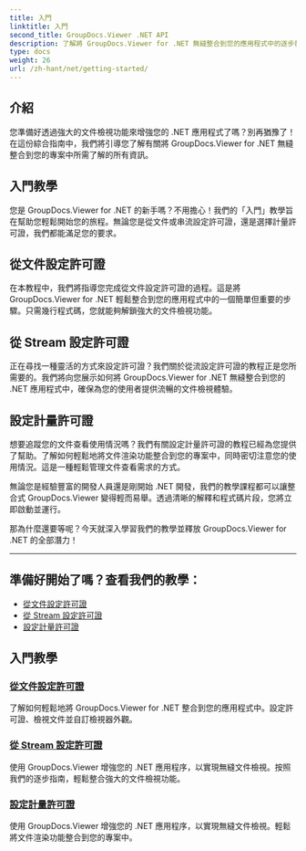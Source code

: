 ```yaml
---
title: 入門
linktitle: 入門
second_title: GroupDocs.Viewer .NET API
description: 了解將 GroupDocs.Viewer for .NET 無縫整合到您的應用程式中的逐步教學。了解設定許可證和自訂檢視器外觀。
type: docs
weight: 26
url: /zh-hant/net/getting-started/
---
```


## 介紹

您準備好透過強大的文件檢視功能來增強您的 .NET 應用程式了嗎？別再猶豫了！在這份綜合指南中，我們將引導您了解有關將 GroupDocs.Viewer for .NET 無縫整合到您的專案中所需了解的所有資訊。

## 入門教學

您是 GroupDocs.Viewer for .NET 的新手嗎？不用擔心！我們的「入門」教學旨在幫助您輕鬆開始您的旅程。無論您是從文件或串流設定許可證，還是選擇計量許可證，我們都能滿足您的要求。

## 從文件設定許可證

在本教程中，我們將指導您完成從文件設定許可證的過程。這是將 GroupDocs.Viewer for .NET 輕鬆整合到您的應用程式中的一個簡單但重要的步驟。只需幾行程式碼，您就能夠解鎖強大的文件檢視功能。

## 從 Stream 設定許可證

正在尋找一種靈活的方式來設定許可證？我們關於從流設定許可證的教程正是您所需要的。我們將向您展示如何將 GroupDocs.Viewer for .NET 無縫整合到您的 .NET 應用程式中，確保為您的使用者提供流暢的文件檢視體驗。

## 設定計量許可證

想要追蹤您的文件查看使用情況嗎？我們有關設定計量許可證的教程已經為您提供了幫助。了解如何輕鬆地將文件渲染功能整合到您的專案中，同時密切注意您的使用情況。這是一種輕鬆管理文件查看需求的方式。

無論您是經驗豐富的開發人員還是剛開始 .NET 開發，我們的教學課程都可以讓整合式 GroupDocs.Viewer 變得輕而易舉。透過清晰的解釋和程式碼片段，您將立即啟動並運行。

那為什麼還要等呢？今天就深入學習我們的教學並釋放 GroupDocs.Viewer for .NET 的全部潛力！

---

## 準備好開始了嗎？查看我們的教學：

- [從文件設定許可證](./set-license-from-file/)
- [從 Stream 設定許可證](./set-license-from-stream/)
- [設定計量許可證](./set-metered-license/)

## 入門教學
### [從文件設定許可證](./set-license-from-file/)
了解如何輕鬆地將 GroupDocs.Viewer for .NET 整合到您的應用程式中。設定許可證、檢視文件並自訂檢視器外觀。
### [從 Stream 設定許可證](./set-license-from-stream/)
使用 GroupDocs.Viewer 增強您的 .NET 應用程序，以實現無縫文件檢視。按照我們的逐步指南，輕鬆整合強大的文件檢視功能。
### [設定計量許可證](./set-metered-license/)
使用 GroupDocs.Viewer 增強您的 .NET 應用程序，以實現無縫文件檢視。輕鬆將文件渲染功能整合到您的專案中。